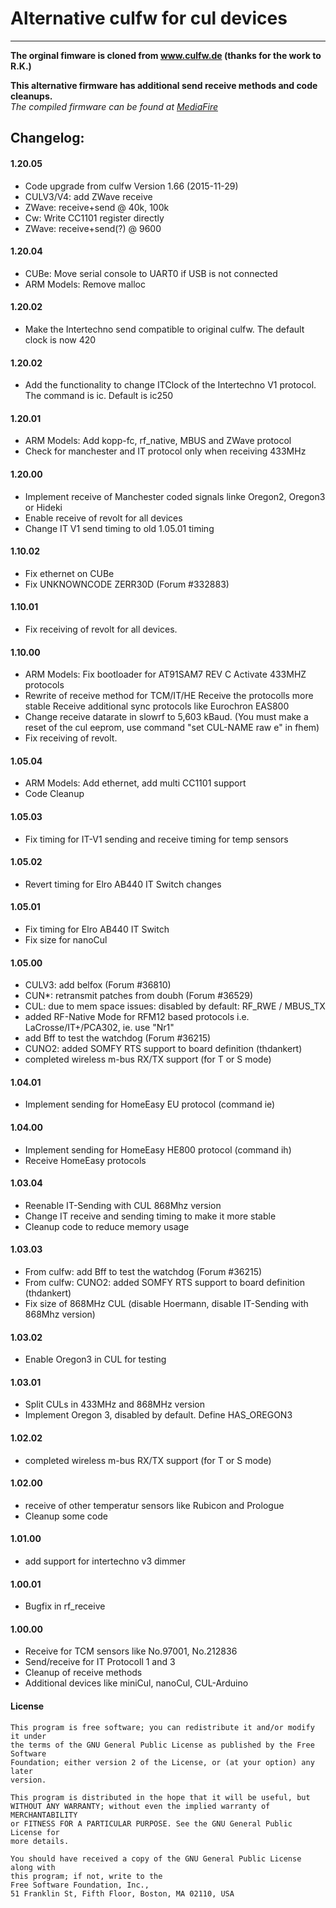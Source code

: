 # Alternative culfw for cul devices
___
**The orginal fimware is cloned from www.culfw.de (thanks for the work to R.K.)**

**This alternative firmware has additional send receive methods and code cleanups.**  
_The compiled firmware can be found at [MediaFire](https://www.mediafire.com/folder/tf16radvztfd9/a-culfw)_

## Changelog:

#### 1.20.05
- Code upgrade from culfw Version 1.66 (2015-11-29)
- CULV3/V4: add ZWave receive
- ZWave: receive+send @ 40k, 100k
- Cw: Write CC1101 register directly
- ZWave: receive+send(?) @ 9600

#### 1.20.04
- CUBe: Move serial console to UART0 if USB is not connected
- ARM Models: Remove malloc
  
#### 1.20.02
- Make the Intertechno send compatible to original culfw. 
  The default clock is now 420

#### 1.20.02
- Add the functionality to change ITClock of the Intertechno V1 protocol. The command is ic. Default is ic250

#### 1.20.01
- ARM Models: Add kopp-fc, rf_native, MBUS and ZWave protocol
- Check for manchester and IT protocol only when receiving 433MHz

#### 1.20.00
- Implement receive of Manchester coded signals linke Oregon2, Oregon3 or Hideki
- Enable receive of revolt for all devices
- Change IT V1 send timing to old 1.05.01 timing

#### 1.10.02
- Fix ethernet on CUBe
- Fix UNKNOWNCODE ZERR30D (Forum #332883)

#### 1.10.01
- Fix receiving of revolt for all devices.

#### 1.10.00
- ARM Models: Fix bootloader for AT91SAM7 REV C
              Activate 433MHZ protocols
- Rewrite of receive method for TCM/IT/HE
  Receive the protocolls more stable
  Receive additional sync protocols like Eurochron EAS800
- Change receive datarate in slowrf to 5,603 kBaud.
  (You must make a reset of the cul eeprom, use command 
  "set CUL-NAME raw e" in fhem)
- Fix receiving of revolt.

#### 1.05.04
- ARM Models: Add ethernet, add multi CC1101 support
- Code Cleanup

#### 1.05.03
- Fix timing for IT-V1 sending and receive timing for temp sensors

#### 1.05.02
- Revert timing for Elro AB440 IT Switch changes

#### 1.05.01
- Fix timing for Elro AB440 IT Switch
- Fix size for nanoCul

#### 1.05.00
- CULV3: add belfox (Forum #36810)
- CUN*: retransmit patches from doubh (Forum #36529)
- CUL: due to mem space issues: disabled by default: RF_RWE / MBUS_TX
- added RF-Native Mode for RFM12 based protocols i.e. LaCrosse/IT+/PCA302,
  ie.  use "Nr1" 
- add Bff to test the watchdog (Forum #36215)
- CUNO2: added SOMFY RTS support to board definition (thdankert)
- completed wireless m-bus RX/TX support (for T or S mode)

#### 1.04.01
- Implement sending for HomeEasy EU protocol (command ie<value>)

#### 1.04.00
- Implement sending for HomeEasy HE800 protocol (command ih<value>)
- Receive HomeEasy protocols

#### 1.03.04
- Reenable IT-Sending with CUL 868Mhz version
- Change IT receive and sending timing to make it more stable
- Cleanup code to reduce memory usage

#### 1.03.03
- From culfw: add Bff to test the watchdog (Forum #36215)
- From culfw: CUNO2: added SOMFY RTS support to board definition (thdankert)
- Fix size of 868MHz CUL (disable Hoermann, disable IT-Sending with 868Mhz 
  version)

#### 1.03.02
- Enable Oregon3 in CUL for testing

#### 1.03.01
- Split CULs in 433MHz and 868MHz version
- Implement Oregon 3, disabled by default. Define HAS_OREGON3

#### 1.02.02
- completed wireless m-bus RX/TX support (for T or S mode)

#### 1.02.00
- receive of other temperatur sensors like Rubicon and Prologue
- Cleanup some code

#### 1.01.00
- add support for intertechno v3 dimmer

#### 1.00.01
- Bugfix in rf_receive

#### 1.00.00
- Receive for TCM sensors like No.97001, No.212836
- Send/receive for IT Protocoll 1 and 3
- Cleanup of receive methods 
- Additional devices like miniCul, nanoCul, CUL-Arduino


#### License
```
This program is free software; you can redistribute it and/or modify it under  
the terms of the GNU General Public License as published by the Free Software  
Foundation; either version 2 of the License, or (at your option) any later  
version.

This program is distributed in the hope that it will be useful, but  
WITHOUT ANY WARRANTY; without even the implied warranty of MERCHANTABILITY  
or FITNESS FOR A PARTICULAR PURPOSE. See the GNU General Public License for  
more details.

You should have received a copy of the GNU General Public License along with  
this program; if not, write to the  
Free Software Foundation, Inc.,  
51 Franklin St, Fifth Floor, Boston, MA 02110, USA
```
